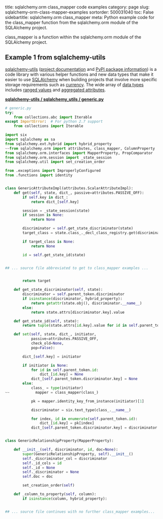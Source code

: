 title: sqlalchemy.orm class_mapper code examples
category: page
slug: sqlalchemy-orm-class-mapper-examples
sortorder: 500031040
toc: False
sidebartitle: sqlalchemy.orm class_mapper
meta: Python example code for the class_mapper function from the sqlalchemy.orm module of the SQLAlchemy project.


class_mapper is a function within the sqlalchemy.orm module of the SQLAlchemy project.


## Example 1 from sqlalchemy-utils
[sqlalchemy-utils](https://github.com/kvesteri/sqlalchemy-utils)
([project documentation](https://sqlalchemy-utils.readthedocs.io/en/latest/)
and
[PyPI package information](https://pypi.org/project/SQLAlchemy-Utils/))
is a code library with various helper functions and new data types
that make it easier to use [SQLAlchemy](/sqlalchemy.html) when building
projects that involve more specific storage requirements such as
[currency](https://sqlalchemy-utils.readthedocs.io/en/latest/data_types.html#module-sqlalchemy_utils.types.currency).
The wide array of
[data types](https://sqlalchemy-utils.readthedocs.io/en/latest/data_types.html)
includes [ranged values](https://sqlalchemy-utils.readthedocs.io/en/latest/range_data_types.html)
and [aggregated attributes](https://sqlalchemy-utils.readthedocs.io/en/latest/aggregates.html).

[**sqlalchemy-utils / sqlalchemy_utils / generic.py**](https://github.com/kvesteri/sqlalchemy-utils/blob/master/sqlalchemy_utils/./generic.py)

```python
# generic.py
try:
    from collections.abc import Iterable
except ImportError:  # For python 2.7 support
    from collections import Iterable

import six
import sqlalchemy as sa
from sqlalchemy.ext.hybrid import hybrid_property
~~from sqlalchemy.orm import attributes, class_mapper, ColumnProperty
from sqlalchemy.orm.interfaces import MapperProperty, PropComparator
from sqlalchemy.orm.session import _state_session
from sqlalchemy.util import set_creation_order

from .exceptions import ImproperlyConfigured
from .functions import identity


class GenericAttributeImpl(attributes.ScalarAttributeImpl):
    def get(self, state, dict_, passive=attributes.PASSIVE_OFF):
        if self.key in dict_:
            return dict_[self.key]

        session = _state_session(state)
        if session is None:
            return None

        discriminator = self.get_state_discriminator(state)
        target_class = state.class_._decl_class_registry.get(discriminator)

        if target_class is None:
            return None

        id = self.get_state_id(state)


## ... source file abbreviated to get to class_mapper examples ...


        return target

    def get_state_discriminator(self, state):
        discriminator = self.parent_token.discriminator
        if isinstance(discriminator, hybrid_property):
            return getattr(state.obj(), discriminator.__name__)
        else:
            return state.attrs[discriminator.key].value

    def get_state_id(self, state):
        return tuple(state.attrs[id.key].value for id in self.parent_token.id)

    def set(self, state, dict_, initiator,
            passive=attributes.PASSIVE_OFF,
            check_old=None,
            pop=False):

        dict_[self.key] = initiator

        if initiator is None:
            for id in self.parent_token.id:
                dict_[id.key] = None
            dict_[self.parent_token.discriminator.key] = None
        else:
            class_ = type(initiator)
~~            mapper = class_mapper(class_)

            pk = mapper.identity_key_from_instance(initiator)[1]

            discriminator = six.text_type(class_.__name__)

            for index, id in enumerate(self.parent_token.id):
                dict_[id.key] = pk[index]
            dict_[self.parent_token.discriminator.key] = discriminator


class GenericRelationshipProperty(MapperProperty):

    def __init__(self, discriminator, id, doc=None):
        super(GenericRelationshipProperty, self).__init__()
        self._discriminator_col = discriminator
        self._id_cols = id
        self._id = None
        self._discriminator = None
        self.doc = doc

        set_creation_order(self)

    def _column_to_property(self, column):
        if isinstance(column, hybrid_property):


## ... source file continues with no further class_mapper examples...

```

